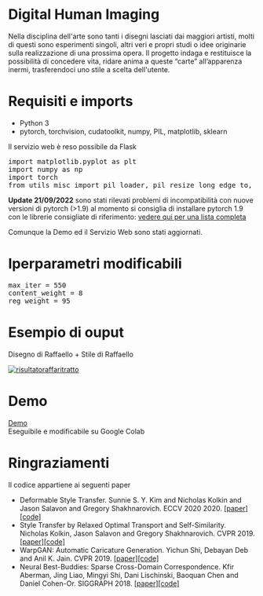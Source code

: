 # Digital Human Imaging


Nella disciplina dell'arte sono tanti i disegni lasciati dai maggiori artisti, molti di questi sono esperimenti singoli, altri veri e propri studi o idee originarie sulla realizzazione di una prossima opera.
Il progetto indaga e restituisce la possibilità di concedere vita, ridare anima a queste “carte” all’apparenza inermi, trasferendoci uno stile a scelta dell'utente.

# Requisiti e imports
<ul>
  <li>Python 3</li>
  <li>pytorch, torchvision, cudatoolkit, numpy, PIL, matplotlib, sklearn</li>
</ul>

Il servizio web è reso possibile da Flask


<pre>
import matplotlib.pyplot as plt
import numpy as np
import torch
from utils_misc import pil_loader, pil_resize_long_edge_to, pil_to_tensor
</pre>


<b>Update 21/09/2022</b> sono stati rilevati problemi di incompatibilità con nuove versioni di pytorch (>1.9) al momento si consiglia di installare pytorch 1.9 con le librerie consigliate di riferimento:
<a href='https://pytorch.org/get-started/previous-versions/'>vedere qui per una lista completa</a>

Comunque la Demo ed il Servizio Web sono stati aggiornati.


# Iperparametri modificabili
<pre>
max_iter = 550 
content_weight = 8
reg_weight = 95
</pre>


# Esempio di ouput
Disegno di Raffaello + Stile di Raffaello


<a href="https://ibb.co/k9FXzP1"><img src="https://i.ibb.co/9VjWBdt/risultatoraffaritratto.png" alt="risultatoraffaritratto" border="0"></a>


# Demo

<a href="https://colab.research.google.com/drive/1YgZwq7jPIX-_1qN3aGBdiwnr_377IeXh?usp=sharing">Demo</a>   
Eseguibile e modificabile su Google Colab




# Ringraziamenti
Il codice appartiene ai seguenti paper
<ul>
  <li>Deformable Style Transfer. Sunnie S. Y. Kim and Nicholas Kolkin and Jason Salavon and Gregory Shakhnarovich. ECCV 2020  2020. <a href="https://arxiv.org/abs/2003.11038">[paper]</a> <a href="https://github.com/sunniesuhyoung/DST">[code]</a></li>
  <li>Style Transfer by Relaxed Optimal Transport and Self-Similarity. Nicholas Kolkin, Jason Salavon and Gregory Shakhnarovich. CVPR 2019. <a href="https://arxiv.org/abs/1904.12785v2">[paper]</a><a href="https://github.com/nkolkin13/STROTSS">[code]</a></li>
  <li>WarpGAN: Automatic Caricature Generation. Yichun Shi, Debayan Deb and Anil K. Jain. CVPR 2019. <a href="https://arxiv.org/abs/1811.10100">[paper]</a><a href="https://github.com/seasonSH/WarpGAN">[code]</a></li>
  <li>Neural Best-Buddies: Sparse Cross-Domain Correspondence. Kfir Aberman, Jing Liao, Mingyi Shi, Dani Lischinski, Baoquan Chen and Daniel Cohen-Or. SIGGRAPH 2018. <a href="https://arxiv.org/abs/1805.04140v2">[paper]</a><a href="https://github.com/kfiraberman/neural_best_buddies">[code]</a></li>
  </ul>
